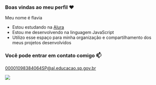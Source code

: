 ### Boas vindas ao meu perfil ❤️

Meu nome é flavia
- Estou estudando na [Alura](https://www.alura.com.br)
- Estou me desenvolvendo na linguagem JavaScript
- Utilizo esse espaço para minha organização e compartilhamento dos meus projetos desenvolvidos

### Você pode entrar em contato comigo 📫

00001098384064SP@al.educacao.sp.gov.br


![](https://media1.tenor.com/m/xRUW7eGLs3gAAAAC/tiger-cute.gif)
